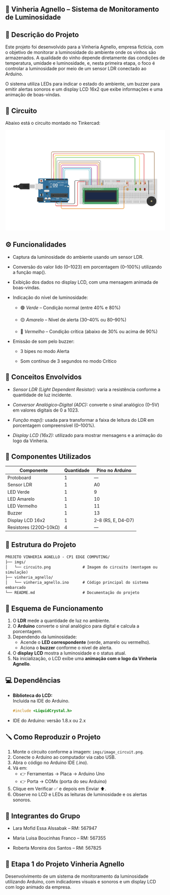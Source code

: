 ## 🍷 Vinheria Agnello – Sistema de Monitoramento de Luminosidade

## 🧩 Descrição do Projeto

Este projeto foi desenvolvido para a Vinheria Agnello, empresa fictícia, com o objetivo de monitorar a luminosidade do ambiente onde os vinhos são armazenados.
A qualidade do vinho depende diretamente das condições de temperatura, umidade e luminosidade, e, nesta primeira etapa, o foco é controlar a luminosidade por meio de um sensor LDR conectado ao Arduino.

O sistema utiliza LEDs para indicar o estado do ambiente, um buzzer para emitir alertas sonoros e um display LCD 16x2 que exibe informações e uma animação de boas-vindas.

## 🦾 Circuito

Abaixo está o circuito montado no Tinkercad:

![Circuito da Vinheria Agnello](./imgs/circuito.png)

## ⚙️ Funcionalidades

- Captura da luminosidade do ambiente usando um sensor LDR.

- Conversão do valor lido (0–1023) em porcentagem (0–100%) utilizando a função map().

- Exibição dos dados no display LCD, com uma mensagem animada de boas-vindas.

- Indicação do nível de luminosidade:

    - 🟢 *Verde* – Condição normal (entre 40% e 80%)

    - 🟡 *Amarelo* – Nível de alerta (30–40% ou 80–90%)

    - 🔴 *Vermelho* – Condição crítica (abaixo de 30% ou acima de 90%)

- Emissão de som pelo buzzer:

    - 3 bipes no modo Alerta

    - Som contínuo de 3 segundos no modo Crítico

## 🧠 Conceitos Envolvidos

- *Sensor LDR (Light Dependent Resistor):* varia a resistência conforme a quantidade de luz incidente.

- *Conversor Analógico–Digital (ADC):* converte o sinal analógico (0–5V) em valores digitais de 0 a 1023.

- *Função map():* usada para transformar a faixa de leitura do LDR em porcentagem compreensível (0–100%).

- *Display LCD (16x2):* utilizado para mostrar mensagens e a animação do logo da Vinheria.

## 🧰 Componentes Utilizados
| Componente | Quantidade | Pino no Arduino |
|------------|------------|-----------------|
| Protoboard | 1 | — |
| Sensor LDR |  	1	  |        A0       |
| LED Verde  |  	1	  |        9        |
| LED Amarelo|  	1	  |        10       |
|LED Vermelho|  	1     |        11       |
|   Buzzer   |   	1     |    	   13       |
| Display LCD 16x2 | 1 | 2–8 (RS, E, D4–D7) |
| Resistores (220Ω–10kΩ) | 4 |	—  |

## 📂 Estrutura do Projeto
```plaintext
PROJETO VINHERIA AGNELLO - CP1 EDGE COMPUTING/
├── imgs/
│   └── circuito.png              # Imagem do circuito (montagem ou simulação)
├── vinheria_agnello/
│   └── vinheria_agnello.ino      # Código principal do sistema embarcado
└── README.md                     # Documentação do projeto
```

## 🔌 Esquema de Funcionamento

1. O **LDR** mede a quantidade de luz no ambiente.  
2. O **Arduino** converte o sinal analógico para digital e calcula a porcentagem.  
3. Dependendo da luminosidade:
   - Acende o **LED correspondente** (verde, amarelo ou vermelho).  
   - Aciona o **buzzer** conforme o nível de alerta.  
4. O **display LCD** mostra a luminosidade e o status atual.  
5. Na inicialização, o LCD exibe uma **animação com o logo da Vinheria Agnello**.

## 💻 Dependências

- **Biblioteca do LCD:**  
  Incluída na IDE do Arduino.  

  ```cpp
  #include <LiquidCrystal.h>

- IDE do Arduino: versão 1.8.x ou 2.x

## 🪛 Como Reproduzir o Projeto

1. Monte o circuito conforme a imagem: `imgs/image_circuit.png`.
2. Conecte o Arduino ao computador via cabo USB.
3. Abra o código no Arduino IDE (.ino).
4. Vá em:
    - 👉 Ferramentas → Placa → Arduino Uno
    - 👉 Porta → COMx (porta do seu Arduino)
5. Clique em Verificar ✅ e depois em Enviar ⬆️.
6. Observe no LCD e LEDs as leituras de luminosidade e os alertas sonoros.

## 👥 Integrantes do Grupo

- Lara Mofid Essa Alssabak – RM: 567947

- Maria Luisa Boucinhas Franco – RM: 567355

- Roberta Moreira dos Santos – RM: 567825

## 📅 Etapa 1 do Projeto Vinheria Agnello

Desenvolvimento de um sistema de monitoramento da luminosidade utilizando Arduino, com indicadores visuais e sonoros e um display LCD com logo animado da empresa.